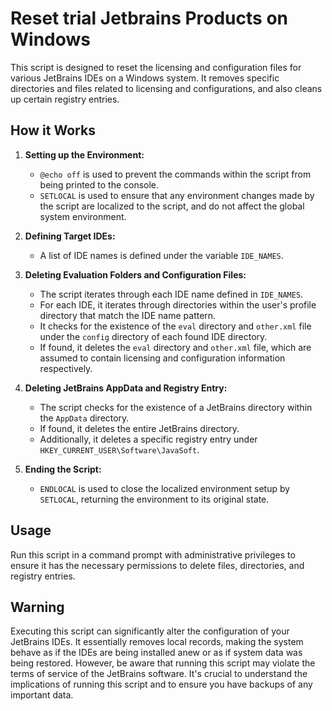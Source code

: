 # Reset trial Jetbrains Products on Windows

This script is designed to reset the licensing and configuration files for various JetBrains IDEs on a Windows system. It removes specific directories and files related to licensing and configurations, and also cleans up certain registry entries.
## How it Works
1. **Setting up the Environment:**
    - `@echo off` is used to prevent the commands within the script from being printed to the console.
    - `SETLOCAL` is used to ensure that any environment changes made by the script are localized to the script, and do not affect the global system environment.

2. **Defining Target IDEs:**
    - A list of IDE names is defined under the variable `IDE_NAMES`.

3. **Deleting Evaluation Folders and Configuration Files:**
    - The script iterates through each IDE name defined in `IDE_NAMES`.
    - For each IDE, it iterates through directories within the user's profile directory that match the IDE name pattern.
    - It checks for the existence of the `eval` directory and `other.xml` file under the `config` directory of each found IDE directory.
    - If found, it deletes the `eval` directory and `other.xml` file, which are assumed to contain licensing and configuration information respectively.

4. **Deleting JetBrains AppData and Registry Entry:**
    - The script checks for the existence of a JetBrains directory within the `AppData` directory.
    - If found, it deletes the entire JetBrains directory.
    - Additionally, it deletes a specific registry entry under `HKEY_CURRENT_USER\Software\JavaSoft`.

5. **Ending the Script:**
    - `ENDLOCAL` is used to close the localized environment setup by `SETLOCAL`, returning the environment to its original state.

## Usage
Run this script in a command prompt with administrative privileges to ensure it has the necessary permissions to delete files, directories, and registry entries.

## Warning
Executing this script can significantly alter the configuration of your JetBrains IDEs. It essentially removes local records, making the system behave as if the IDEs are being installed anew or as if system data was being restored. However, be aware that running this script may violate the terms of service of the JetBrains software. It's crucial to understand the implications of running this script and to ensure you have backups of any important data.
